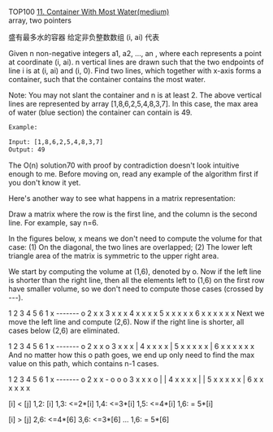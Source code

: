 TOP100
[11. Container With Most Water(medium)](https://leetcode.com/problems/container-with-most-water/description/)  
array, two pointers

盛有最多水的容器
给定非负整数数组
(i, ai) 代表

Given n non-negative integers a1, a2, ..., an , where each represents a point at coordinate (i, ai). n vertical lines are drawn such that the two endpoints of line i is at (i, ai) and (i, 0). Find two lines, which together with x-axis forms a container, such that the container contains the most water.

Note: You may not slant the container and n is at least 2.
The above vertical lines are represented by array [1,8,6,2,5,4,8,3,7]. In this case, the max area of water (blue section) the container can contain is 49.
```html
Example:

Input: [1,8,6,2,5,4,8,3,7]
Output: 49
```


The O(n) solution70 with proof by contradiction doesn't look intuitive enough to me.
Before moving on, read any example of the algorithm first if you don't know it yet.

Here's another way to see what happens in a matrix representation:

Draw a matrix where the row is the first line, and the column is the second line.
For example, say n=6.

In the figures below, x means we don't need to compute the volume for that case:
(1) On the diagonal, the two lines are overlapped;
(2) The lower left triangle area of the matrix is symmetric to the upper right area.

We start by computing the volume at (1,6), denoted by o.
Now if the left line is shorter than the right line,
then all the elements left to (1,6) on the first row have smaller volume,
so we don't need to compute those cases (crossed by ---).

  1 2 3 4 5 6
1 x ------- o
2 x x
3 x x x
4 x x x x
5 x x x x x
6 x x x x x x
Next we move the left line and compute (2,6). Now if the right line is shorter, all cases below (2,6) are eliminated.

  1 2 3 4 5 6
1 x ------- o
2 x x       o
3 x x x     |
4 x x x x   |
5 x x x x x |
6 x x x x x x
And no matter how this o path goes, we end up only need to find the max value on this path, which contains n-1 cases.

  1 2 3 4 5 6
1 x ------- o
2 x x - o o o
3 x x x o | |
4 x x x x | |
5 x x x x x |
6 x x x x x x

[i] < [j]
1,2: [i]
1,3: <=2*[i]
1,4: <=3*[i]
1,5: <=4*[i]
1,6: = 5*[i]

[i] > [j]
2,6: <=4*[6]
3,6: <=3*[6]
...
1,6: = 5*[6]